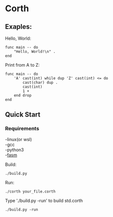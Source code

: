 # Corth
## Exaples:

Hello, World:
```corth
func main -- do
    "Hello, World!\n" .
end
```


Print from A to Z:
```corth
func main -- do
    'A' cast(int) while dup 'Z' cast(int) <= do
        cast(char) dup .
        cast(int)
        1 +
    end drop
end
```

## Quick Start

### Requirements
-linux(or wsl)<br>
-gcc<br>
-python3<br>
-[fasm](https://flatassembler.net/)

Build:
```console
./build.py
```

Run:
```console
./corth your_file.corth
```

Type './build.py -run' to build std.corth
```consonle
./build.py -run
```
